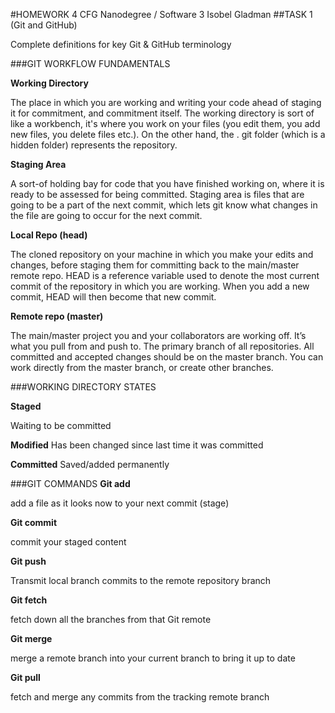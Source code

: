#HOMEWORK 4
CFG Nanodegree / Software 3
Isobel Gladman
##TASK 1 (Git and GitHub)

Complete definitions for key Git & GitHub terminology

###GIT WORKFLOW FUNDAMENTALS

**Working Directory**

The place in which you are working and writing your code ahead of staging it for commitment, and commitment itself. The working directory is sort of like a workbench, it's where you work on your files (you edit them, you add new files, you delete files etc.). On the other hand, the . git folder (which is a hidden folder) represents the repository.

**Staging Area**

A sort-of holding bay for code that you have finished working on, where it is ready to be assessed for being committed. Staging area is files that are going to be a part of the next commit, which lets git know what changes in the file are going to occur for the next commit.

**Local Repo (head)**

The cloned repository on your machine in which you make your edits and changes, before staging them for committing back to the main/master remote repo. HEAD is a reference variable used to denote the most current commit of the repository in which you are working. When you add a new commit, HEAD will then become that new commit.

**Remote repo (master)**

The main/master project you and your collaborators are working off. It’s what you pull from and push to. The primary branch of all repositories. All committed and accepted changes should be on the master branch. You can work directly from the master branch, or create other branches.
 
###WORKING DIRECTORY STATES

**Staged**

Waiting to be committed

**Modified**
Has been changed since last time it was committed

**Committed**
Saved/added permanently
 
###GIT COMMANDS
**Git add**

add a file as it looks now to your next commit (stage)

**Git commit**

commit your staged content 

**Git push**

Transmit local branch commits to the remote repository branch

**Git fetch**

fetch down all the branches from that Git remote

**Git merge**

merge a remote branch into your current branch to bring it up to date

**Git pull**

fetch and merge any commits from the tracking remote branch
